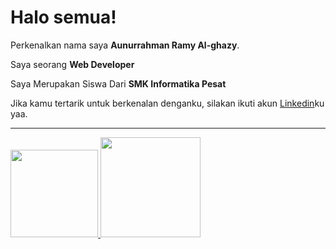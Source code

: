 # Halo semua! 

Perkenalkan nama saya **Aunurrahman Ramy Al-ghazy**.<br>

Saya seorang **Web Developer** <br>

Saya Merupakan Siswa Dari **SMK Informatika Pesat**<br>

Jika kamu tertarik untuk berkenalan denganku, silakan ikuti akun [Linkedin](www.linkedin.com/in/aunurrahman-ramy-al-ghazy-215b7628b)ku yaa.<hr>

<p align="left"> <a href="https://github.com/RyoAkihito"> 
  <img height="140em" src="https://github-readme-stats.vercel.app/api?username=RyoAkihito&show_icons=true&theme=algolia&include_all_commits=true&count_private=true"/> 
  <img height="160em" src="https://github-readme-stats.vercel.app/api/top-langs/?username=RyoAkihito&layout=compact&theme=algolia"/> 
</a> </p>
